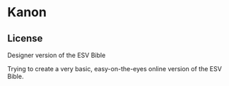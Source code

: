 # Kanon

## License
Designer version of the ESV Bible

Trying to create a very basic, easy-on-the-eyes online version of the ESV Bible.

